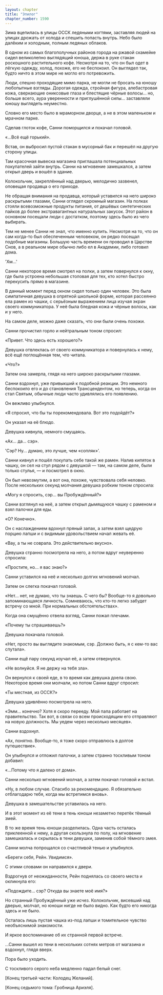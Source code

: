 ```yaml
---
layout: chapter
title: "Эпилог"
chapter_number: 1590
---
```




Зима вцепилась в улицы ОССК ледяными когтями, заставляя людей на улицах дрожать от холода и спешить попасть внутрь. Небо было далёким и холодным, полным ледяных облаков.

В одном из самых благополучных районов города на ржавой скамейке сидел великолепно выглядящий юноша, держа в руке стакан роскошного растительного кофе. Несмотря на то, что он был одет в лёгкую одежду, холод, похоже, его не беспокоил. Он выглядел так, будто ничто в этом мире не могло его потревожить.

Люди, спешно проходящие мимо парка, не могли не бросать на юношу любопытные взгляды. Дорогая одежда, стройная фигура, алебастровая кожа, сверкающие ониксовые глаза и блестящие чёрные волосы... но, больше всего, аура уверенности и приглушённой силы... заставляли юношу выглядеть неуместно.

Словно его место было в мраморном дворце, а не в этом маленьком и мрачном парке.

Сделав глоток кофе, Санни поморщился и покачал головой.

«...Всё ещё горький».

Встав, он выбросил пустой стакан в мусорный бак и перешёл на другую сторону улицы.

Там красочная вывеска магазина приглашала потенциальных покупателей зайти внутрь. Санни на мгновение замешкался, а затем открыл дверь и вошёл в здание.

Колокольчик, закреплённый над дверью, мелодично зазвенел, оповещая продавца о его приходе.

Не обращая внимания на продавца, который уставился на него широко раскрытыми глазами, Санни оглядел скромный магазин. На полках стояли всевозможные продукты питания, от дешёвых синтетических пайков до более экстравагантных натуральных закусок. Этот район в основном посещали люди с достатком, поэтому здесь было из чего выбирать.

Тем не менее Санни не знал, что именно купить. Несмотря на то, что он сам когда-то был обеспеченным человеком, он редко посещал подобные магазины. Большую часть времени он проводил в Царстве Снов, а в реальном мире обычно либо ел в Академии, либо готовил дома.

'Хм…'

Санни некоторое время смотрел на полки, а затем повернулся к окну, где была устроена небольшая столовая для тех, кто хотел быстро перекусить прямо в магазине.

В данный момент перед окном сидел только один человек. Это была симпатичная девушка в опрятной школьной форме, которая рассеянно ела рамен из чашки, с серьёзным выражением лица изучая экран своего коммуникатора. У неё была бледная кожа и чёрные волосы, как и у него.

На самом деле, можно даже сказать, что они были очень похожи.

Санни прочистил горло и нейтральным тоном спросил:

«Привет. Что здесь есть хорошего?»

Девушка отвлеклась от своего коммуникатора и повернулась к нему, всё ещё поглощённая тем, что читала.

«Что?»

Затем она замерла, глядя на него широко раскрытыми глазами.

Санни вздохнул, уже привыкший к подобной реакции. Это немного беспокоило его и до становления Трансцендентом, но теперь, когда он стал Святым, обычные люди часто удивлялись его появлению.

Он вежливо улыбнулся.

«Я спросил, что бы ты порекомендовала. Вот это подойдёт?»

Он указал на её блюдо.

Девушка кивнула, немного смущаясь.

«Ах... да... сэр».

'Сэр? Ну... думаю, это лучше, чем «сопляк»'.

Санни кивнул и пошёл покупать себе такой же рамен. Налив кипяток в чашку, он сел на стул рядом с девушкой — там, на самом деле, были только стулья, — и посмотрел в окно.

Он был невозмутим, а вот она, похоже, чувствовала себя неловко. После нескольких секунд молчания девушка робким тоном спросила:

«Могу я спросить, сэр... вы Пробуждённый?»

Санни взглянул на неё, а затем открыл дымящуюся чашку с раменом и взял палочки для еды.

«О? Конечно».

Он с наслаждением вдохнул пряный запах, а затем взял щедрую порцию лапши и с видимым удовольствием начал жевать её.

«Вау, а ты не соврала. Это действительно вкусно».

Девушка странно посмотрела на него, а потом вдруг неуверенно спросила:

«Простите, но... я вас знаю?»

Санни уставился на неё и несколько долгих мгновений молчал.

Затем он слегка покачал головой.

«Нет... нет, не думаю, что ты знаешь. С чего бы? Вообще-то я довольно запоминающаяся личность. Сомневаюсь, что кто-то легко забудет встречу со мной. При нормальных обстоятельствах».

Когда она смущённо отвела взгляд, Санни пожал плечами.

«Почему ты спрашиваешь?»

Девушка покачала головой.

«Нет, просто вы выглядите знакомым, сэр. Должно быть, я с кем-то вас спутала».

Санни ещё пару секунд изучал её, а затем отвернулся.

«Не волнуйся. Я не держу на тебя зла».

Он вернулся к своей еде, в то время как девушка доела свою. Некоторое время они молчали, но потом Санни вдруг спросил:

«Ты местная, из ОССК?»

Девушка удивлённо посмотрела на него.

«Эмм... конечно? Хотя я скоро перееду. Мой папа работает на правительство. Так вот, в связи со всем происходящим его отправляют на новую должность. Мы уедем через несколько месяцев».

Санни вздохнул.

«Ах, понятно. Вообще-то, я тоже скоро отправлюсь в долгое путешествие».

Он улыбнулся и отложил палочки, а затем странно тоскливым тоном добавил:

«...Потому что я далеко от дома».

Санни несколько мгновений молчал, а затем покачал головой и встал.

«Ну, в любом случае. Спасибо за рекомендацию. Я обязательно отблагодарю тебя, когда мы встретимся вновь».

Девушка в замешательстве уставилась на него.

И в этот момент из её тени в тень юноши незаметно перетёк тёмный змей.

В то же время тень юноши разделилась. Одна часть осталась приклеенной к нему, а другая скользнула по полу, на мгновение замешкалась и скрылась в тени девушки, заменив собой тёмного змея.

Санни молча попрощался со счастливой тенью и улыбнулся.

«Береги себя, Рейн. Увидимся».

С этими словами он направился к двери.

Вздрогнув от неожиданности, Рейн поднялась со своего места и окликнула его:

«Подождите... сэр? Откуда вы знаете моё имя?»

Но странный Пробуждённый уже исчез. Колокольчик, висевший над дверью, молчал, но юноши нигде не было видно. Как будто его никогда здесь и не было.

Осталась лишь пустая чашка из-под лапши и томительное чувство необъяснимой знакомости.

И яркое воспоминание об их странной первой встрече.

...Санни вышел из тени в нескольких сотнях метров от магазина и вздохнул, глядя вверх.

Пора было уходить.

С тоскливого серого неба медленно падал белый снег.

[Конец третьей части: Колодец Желаний].

[Конец седьмого тома: Гробница Ариэля].

